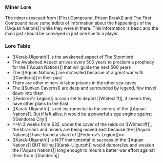 ### Miner Lore
The miners rescued from [[First Compound, Prison Break]] and The First Compound have some tidbits of information about the happenings of the [[Aquan Nations]] while they were in there. This information is basic and the main gist should be conveyed in just one line to a player.
### Lore Table
- [[Karak-Ulgurath]] is the awakened aspect of The Stormlord
- The Awakened Aspect arrives every 500 years to proclaim a prophecy for the [[Aquan Nations]] that will guide the next 500 years
- The [[Aquan Nations]] are motivated becasue of a great war with [[Gandoria]] in their past
- There are other miners in labor prisons in the other sea caves
- The [[Sunken Caverns]] are deep and surrounded by legend, few travel down into them
- [[Fedorov's Legion]] is soon set to depart [[Whitecliff]], it seems they have other plans to the East
- [[Karak-Ulgurath]] is not instrumental to the victory of the [[Aquan Nations]]. But if left alive, it would be a powerful siege engine against [[Gandoras City]]
- ==In 2 weeks from S32, under the cover of the raids on [[Whitecliff]], the librarians and miners are being moved east because the [[Aquan Nations]] have found a shard of [[Fedorov's Legion]]==
- [[Karak-Ulgurath]] is NOT instrumental to success of the [[Aquan Nations]] BUT killing [[Karak-Ulgurath]] would demoralize and weaken the [[Aquan Nations]] long enough to mount a better war effort against them from [[Gandoria]]

